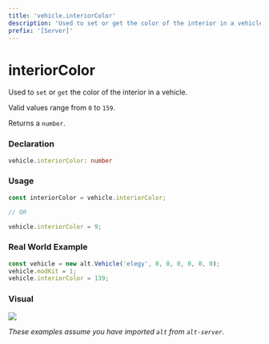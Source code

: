 ```yaml
---
title: 'vehicle.interiorColor'
description: 'Used to set or get the color of the interior in a vehicle.'
prefix: '[Server]'
---
```


# interiorColor

Used to `set` or `get` the color of the interior in a vehicle.

Valid values range from `0` to `159`.

Returns a `number`.

### Declaration

```typescript
vehicle.interiorColor: number
```

### Usage

```js
const interiorColor = vehicle.interiorColor;

// OR

vehicle.interiorColor = 9;
```

### Real World Example

```js
const vehicle = new alt.Vehicle('elegy', 0, 0, 0, 0, 0, 0);
vehicle.modKit = 1;
vehicle.interiorColor = 139;
```

### Visual

![](https://i.imgur.com/8vO0OXz.png)

_These examples assume you have imported `alt` from `alt-server`._
